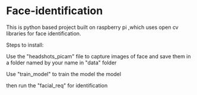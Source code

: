 # Face-identification
This is python based project built on raspberry pi  ,which uses open cv libraries for face identification.

Steps to install:

Use the "headshots_picam" file to capture images of face and save them in a folder named by your name in "data" folder


Use "train_model" to train the model the model


then run the "facial_req" for identification
